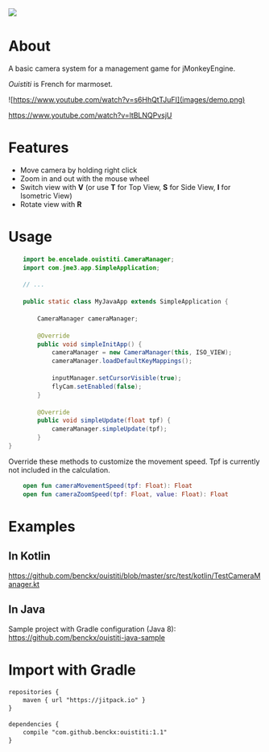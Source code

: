 <a href="https://paypal.me/benckx/2">
<img src="https://img.shields.io/badge/Donate-PayPal-green.svg"/>
</a>

# About

A basic camera system for a management game for jMonkeyEngine.

*Ouistiti* is French for marmoset. 

![https://www.youtube.com/watch?v=s6HhQtTJuFI](images/demo.png)

https://www.youtube.com/watch?v=ltBLNQPvsjU

# Features

* Move camera by holding right click
* Zoom in and out with the mouse wheel
* Switch view with **V** (or use **T** for Top View, **S** for Side View, **I** for Isometric View)
* Rotate view with **R** 

# Usage

```Java
    import be.encelade.ouistiti.CameraManager;
    import com.jme3.app.SimpleApplication;
    
    // ...

    public static class MyJavaApp extends SimpleApplication {

        CameraManager cameraManager;

        @Override
        public void simpleInitApp() {
            cameraManager = new CameraManager(this, ISO_VIEW);
            cameraManager.loadDefaultKeyMappings();

            inputManager.setCursorVisible(true);
            flyCam.setEnabled(false);
        }

        @Override
        public void simpleUpdate(float tpf) {
            cameraManager.simpleUpdate(tpf);
        }
}
```

Override these methods to customize the movement speed. Tpf is currently not included in the calculation. 

```Kotlin
    open fun cameraMovementSpeed(tpf: Float): Float
    open fun cameraZoomSpeed(tpf: Float, value: Float): Float
```

# Examples

## In Kotlin
https://github.com/benckx/ouistiti/blob/master/src/test/kotlin/TestCameraManager.kt

## In Java
Sample project with Gradle configuration (Java 8):<br/>
https://github.com/benckx/ouistiti-java-sample

# Import with Gradle

    repositories {
        maven { url "https://jitpack.io" }
    }
    
    dependencies {
        compile "com.github.benckx:ouistiti:1.1"
    }
